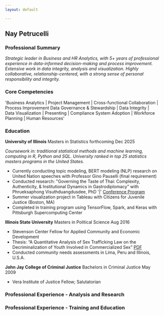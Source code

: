 ```yaml
---
layout: default

---
```



## Nay Petrucelli

### Professional Summary
*Strategic leader in Business and HR Analytics, with 5+ years of professional experience in data-informed decision-making and process improvement. Extensive work in data integrity, analysis and visualization. Highly collaborative, relationship-centered, with a strong sense of personal responsibility and integrity.*

### Core Competencies

'Business Analytics  |  Project Management  |  Cross-functional Collaboration  |  Process Improvement
Data Governance & Stewardship  |  Data Integrity  |  Data Visualization  |  Presenting  |  Compliance
System Adoption |  Workforce Planning  |  Human Resources'

### Education

**University of Illinois** Masters in Statistics forthcoming Dec 2025 <br />

*Coursework in: traditional statistical methods and machine learning, computing in R, Python and SQL. University ranked in top 25 statistics masters programs in the United States.*

- Currently conducting topic modeling, BERT modeling (NLP) research on United Nation speeches with Professor Gino Pauselli (final requirement)
- Conducted research: "Governing the Taste of Thai: Complexity, Authenticity, & Institutional Dynamics in Gastrodiplomacy” with Phrueksaphong Visuthduangdusdee, PhD '|' [Conference Program](https://www.ohio.edu/cas/international-studies/about/special-initiatives/council-thai-studies)
- Summer visualization project in Tableau with Citizens for Juvenile Justice (Boston, MA)
- Completed in training program using TensorFlow, Spark, and Keras with Pittsburgh Supercomputing Center

**Illinois State University** Masters in Political Science Aug 2016
- Stevenson Center Fellow for Applied Community and Economic Development
- Thesis: “A Quantitative Analysis of Sex Trafficking Law on the Decriminalization of Youth Involved in Commercialized Sex” [PDF](http://ir.library.illinoisstate.edu/etd/593)
- Conducted community needs assessments in Lima, Peru and Illinois, U.S.A.

**John Jay College of Criminal Justice** Bachelors in Criminal Justice May 2009
- Vera Institute of Justice Fellow; Salutatorian

### Professional Experience - Analysis and Research


### Professional Experience - Training and Education
